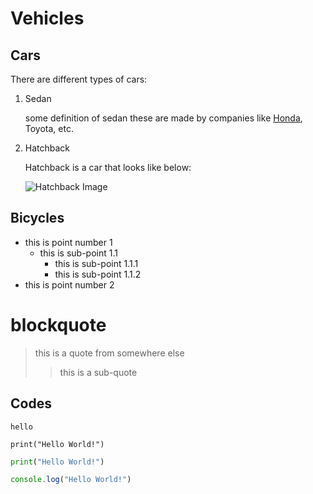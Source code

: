 # Vehicles

## Cars

There are different types of cars:

1. Sedan

    some definition of sedan
    these are made by companies like [Honda](https://www.honda.com.au), Toyota, etc.


2. Hatchback

    Hatchback is a car that looks like below:

    ![Hatchback Image](https://images.unsplash.com/photo-1471444928139-48c5bf5173f8?ixlib=rb-4.0.3&ixid=MnwxMjA3fDB8MHxwaG90by1wYWdlfHx8fGVufDB8fHx8&auto=format&fit=crop&w=1032&q=80)

## Bicycles

- this is point number 1
    - this is sub-point 1.1
        - this is sub-point 1.1.1
        - this is sub-point 1.1.2
- this is point number 2

# blockquote

> this is a quote from somewhere else
>> this is a sub-quote

## Codes

`hello`

```
print("Hello World!")
```

```python
print("Hello World!")
```

```js
console.log("Hello World!")
```